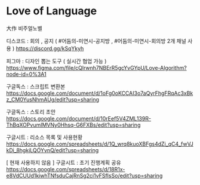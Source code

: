 # Love of Language
大作 비주얼노벨


디스코드 : 회의 , 공지 ( #어둠의-미연시-공지방 , #어둠의-미연시-회의방 2개 채널 사용 )
https://discord.gg/kSqYkyh

피그마 : 디자인 뽑는 도구 ( 실시간 협업 가능 )
https://www.figma.com/file/cQlrwnh7NBErR5gcYvGYpU/Love-Algorithm?node-id=0%3A1

구글독스 : 스크립트 변환본
https://docs.google.com/document/d/1oFg0oKCCAI3o7aQyrFhgFRqAc3xBkz_CM0YusNhmAUg/edit?usp=sharing

구글독스 : 스토리 초안
https://docs.google.com/document/d/10rEef5V4ZML139R-ThBqXOPvumIMVNy0Hhsq-G6FXBs/edit?usp=sharing

구글시트 : 리소스 목록 및 사용현황
https://docs.google.com/spreadsheets/d/1Q_wrq8kuoXBFgs4dZi_qC4_fwVJkDi_8hgkjLQOYvnQ/edit?usp=sharing



[ 현재 사용하지 않음 ]
구글시트 : 초기 진행계획 공유
https://docs.google.com/spreadsheets/d/18R1x-e8VdCUUd1kiwhTNfsduCajRnSg2ci1vFSfIsSo/edit?usp=sharing
